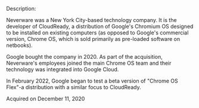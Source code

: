 Description:

Neverware was a New York City-based technology company. It is the developer of CloudReady, a distribution of Google's Chromium OS designed to be installed on existing computers (as opposed to Google's commercial version, Chrome OS, which is sold primarily as pre-loaded software on netbooks). 

Google bought the company in 2020. As part of the acquisition, Neverware's employees joined the main Chrome OS team and their technology was integrated into Google Cloud.

In February 2022, Google began to test a beta version of "Chrome OS Flex"-a distribution with a similar focus to CloudReady.

Acquired on December 11, 2020